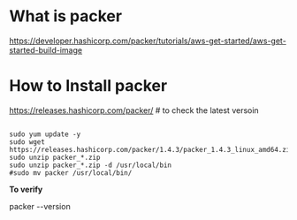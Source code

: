 # What is packer 

https://developer.hashicorp.com/packer/tutorials/aws-get-started/aws-get-started-build-image


# How to Install packer 

https://releases.hashicorp.com/packer/    # to check the latest versoin 

```

sudo yum update -y
sudo wget https://releases.hashicorp.com/packer/1.4.3/packer_1.4.3_linux_amd64.zip
sudo unzip packer_*.zip
sudo unzip packer_*.zip -d /usr/local/bin
#sudo mv packer /usr/local/bin/

```


__To verify__

packer --version 




